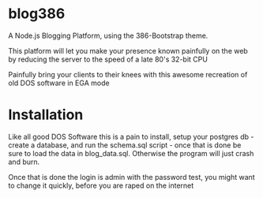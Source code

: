 blog386
=======

A Node.js Blogging Platform, using the 386-Bootstrap theme.

This platform will let you make your presence known painfully on the web
by reducing the server to the speed of a late 80's 32-bit CPU

Painfully bring your clients to their knees with this awesome
recreation of old DOS software in EGA mode


Installation
============


Like all good DOS Software this is a pain to install,
setup your postgres db - create a database, and run the
schema.sql script - once that is done be sure to load the data
in blog_data.sql. Otherwise the program will just crash and burn.

Once that is done the login is admin with the password test,
you might want to change it quickly, before you are raped on the internet


